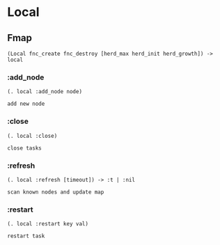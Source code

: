 # Local

## Fmap

```code
(Local fnc_create fnc_destroy [herd_max herd_init herd_growth]) -> local
```

### :add_node

```code
(. local :add_node node)

add new node
```

### :close

```code
(. local :close)

close tasks
```

### :refresh

```code
(. local :refresh [timeout]) -> :t | :nil

scan known nodes and update map
```

### :restart

```code
(. local :restart key val)

restart task
```

